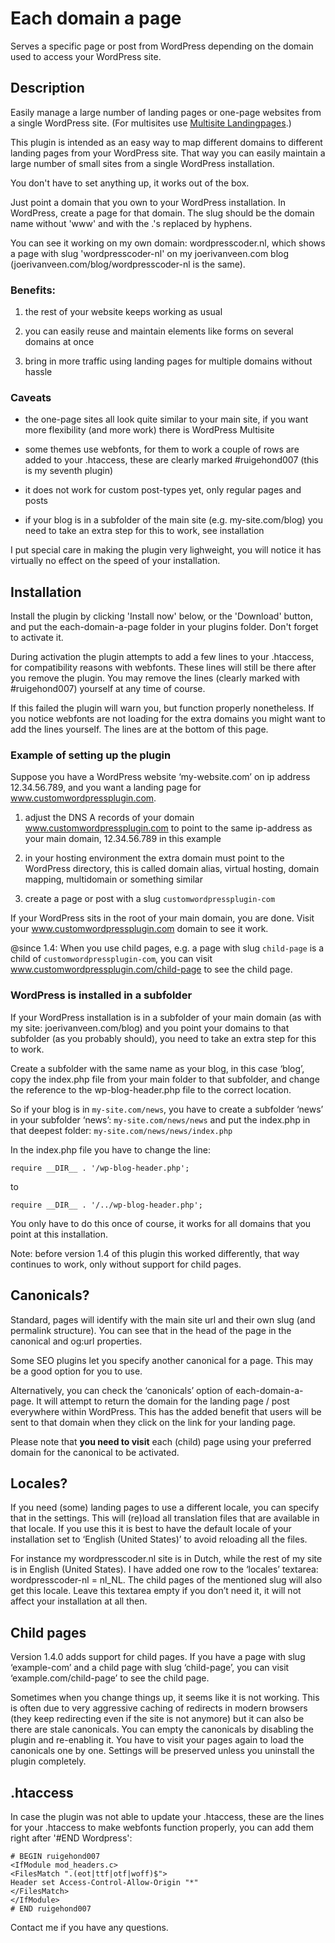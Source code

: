 # Each domain a page

Serves a specific page or post from WordPress depending on the domain used to access your WordPress site.

## Description

Easily manage a large number of landing pages or one-page websites from a single WordPress site. (For multisites use [Multisite Landingpages](https://github.com/joerivanveen/multisite-landingpages).)

This plugin is intended as an easy way to map different domains to different landing pages from your WordPress site. That way you can easily maintain a large number of small sites from a single WordPress installation.

You don't have to set anything up, it works out of the box.

Just point a domain that you own to your WordPress installation. In WordPress, create a page for that domain. The slug should be the domain name without 'www' and with the .'s replaced by hyphens.

You can see it working on my own domain: wordpresscoder.nl, which shows a page with slug 'wordpresscoder-nl' on my joerivanveen.com blog (joerivanveen.com/blog/wordpresscoder-nl is the same).

### Benefits:

1. the rest of your website keeps working as usual

2. you can easily reuse and maintain elements like forms on several domains at once

3. bring in more traffic using landing pages for multiple domains without hassle

### Caveats

- the one-page sites all look quite similar to your main site, if you want more flexibility (and more work) there is WordPress Multisite

- some themes use webfonts, for them to work a couple of rows are added to your .htaccess, these are clearly marked #ruigehond007 (this is my seventh plugin)

- it does not work for custom post-types yet, only regular pages and posts

- if your blog is in a subfolder of the main site (e.g. my-site.com/blog) you need to take an extra step for this to work, see installation

I put special care in making the plugin very lighweight, you will notice it has virtually no effect on the speed of your installation.

## Installation

Install the plugin by clicking 'Install now' below, or the 'Download' button, and put the each-domain-a-page folder in your plugins folder. Don't forget to activate it.

During activation the plugin attempts to add a few lines to your .htaccess, for compatibility reasons with webfonts. These lines will still be there after you remove the plugin. You may remove the lines (clearly marked with #ruigehond007) yourself at any time of course.

If this failed the plugin will warn you, but function properly nonetheless. If you notice webfonts are not loading for the extra domains you might want to add the lines yourself. The lines are at the bottom of this page.

### Example of setting up the plugin

Suppose you have a WordPress website ‘my-website.com’ on ip address 12.34.56.789, and you want a landing page for www.customwordpressplugin.com.

1. adjust the DNS A records of your domain www.customwordpressplugin.com to point to the same ip-address as your main domain, 12.34.56.789 in this example

2. in your hosting environment the extra domain must point to the WordPress directory, this is called domain alias, virtual hosting, domain mapping, multidomain or something similar

3. create a page or post with a slug `customwordpressplugin-com`

If your WordPress sits in the root of your main domain, you are done. Visit your www.customwordpressplugin.com domain to see it work.

@since 1.4: When you use child pages, e.g. a page with slug `child-page` is a child of `customwordpressplugin-com`, you can visit www.customwordpressplugin.com/child-page to see the child page.

### WordPress is installed in a subfolder

If your WordPress installation is in a subfolder of your main domain (as with my site: joerivanveen.com/blog) and you point your domains to that subfolder (as you probably should), you need to take an extra step for this to work.

Create a subfolder with the same name as your blog, in this case ‘blog’, copy the index.php file from your main folder to that subfolder, and change the reference to the wp-blog-header.php file to the correct location.

So if your blog is in `my-site.com/news`, you have to create a subfolder ‘news’ in your subfolder ‘news’: `my-site.com/news/news` and put the index.php in that deepest folder: `my-site.com/news/news/index.php`

In the index.php file you have to change the line:

    require __DIR__ . '/wp-blog-header.php';

to

    require __DIR__ . '/../wp-blog-header.php';

You only have to do this once of course, it works for all domains that you point at this installation.

Note: before version 1.4 of this plugin this worked differently, that way continues to work, only without support for child pages.

## Canonicals?

Standard, pages will identify with the main site url and their own slug (and permalink structure). You can see that in the head of the page in the canonical and og:url properties.

Some SEO plugins let you specify another canonical for a page. This may be a good option for you to use.

Alternatively, you can check the ‘canonicals’ option of each-domain-a-page. It will attempt to return the domain for the landing page / post everywhere within WordPress. This has the added benefit that users will be sent to that domain when they click on the link for your landing page.

Please note that **you need to visit** each (child) page using your preferred domain for the canonical to be activated.

## Locales?

If you need (some) landing pages to use a different locale, you can specify that in the settings. This will (re)load all translation files that are available in that locale. If you use this it is best to have the default locale of your installation set to ‘English (United States)’ to avoid reloading all the files.

For instance my wordpresscoder.nl site is in Dutch, while the rest of my site is in English (United States). I have added one row to the ‘locales’ textarea: wordpresscoder-nl = nl_NL. The child pages of the mentioned slug will also get this locale. Leave this textarea empty if you don’t need it, it will not affect your installation at all then.

## Child pages

Version 1.4.0 adds support for child pages. If you have a page with slug ‘example-com’ and a child page with slug ‘child-page’, you can visit ‘example.com/child-page’ to see the child page.

Sometimes when you change things up, it seems like it is not working.
This is often due to very aggressive caching of redirects in modern browsers (they keep redirecting even if the site is not anymore) but it can also be there are stale canonicals.
You can empty the canonicals by disabling the plugin and re-enabling it.
You have to visit your pages again to load the canonicals one by one.
Settings will be preserved unless you uninstall the plugin completely.

## .htaccess

In case the plugin was not able to update your .htaccess, these are the lines for your .htaccess to make webfonts function properly, you can add them right after '&#35;END Wordpress':

    # BEGIN ruigehond007
    <IfModule mod_headers.c>
    <FilesMatch ".(eot|ttf|otf|woff)$">
    Header set Access-Control-Allow-Origin "*"
    </FilesMatch>
    </IfModule>
    # END ruigehond007

Contact me if you have any questions.
